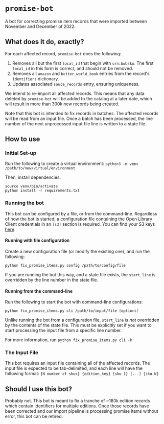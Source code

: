 # `promise-bot`

A bot for correcting promise item records that were imported between November and December of 2022.

## What does it do, exactly?

For each affected record, `promise-bot` does the following:

1. Removes all but the first `local_id` that begin with `urn:bwbsku`.  The first `local_id` in this form is correct, and should not be removed.
2. Removes all `amazon` and `better_world_book` entries from the record's `identifiers` dictionary.
3. Updates associated `souce_records` entry, ensuring uniqueness.

We intend to re-import all affected records. This means that any data deleted by `promise-bot` will be added to the catalog at a later date, which will result in more than 300k new records being created.

Note that this bot is intended to fix records in batches.  The affected records will be read from an input file.  Once a batch has been processed, the line number of the next unprocessed input file line is written to a state file.

## How to use

### Initial Set-up
Run the following to create a virtual environment:
`python3 -m venv /path/to/new/virtual/environment`

Then, install dependencies:
```
source venv/bin/activate
python install -r requirements.txt
```

### Running the bot
This bot can be configured by a file, or from the command-line.  Regardless of how the bot is started, a configuration file containing the Open Library Client credentials in an `[s3]` section is required.  You can find your S3 keys [here](https://archive.org/account/s3.php).

#### Running with file configuration
Create a new configuration file (or modify the existing one), and run the following:

`python fix_promise_items.py config /path/to/config/file`

If you are running the bot this way, and a state file exists, the `start_line` is overridden by the line number in the state file.

#### Running from the command-line
Run the following to start the bot with command-line configurations:

`python fix_promise_items.py cli /path/to/input/file [options]`

Unlike running the bot from a configuration file, `start_line` *is not* overridden by the contents of the state file.  This must be explicitly set if you want to start processing the input file from a specific line number.

For more information, run `python fix_promise_items.py cli -h`

### The Input File
This bot requires an input file containing all of the affected records.  The input file is expected to be tab-delimited, and each line will have the following format:
`{N number of skus} {edition_key} {sku 1} [...] {sku N}`

## Should I use this bot?

Probably not.  This bot is meant to fix a tranche of ~180k edition records which contain identifiers for multiple editions.  Once those records have been corrected and our import pipeline is processing promise items without error, this bot can be retired.
